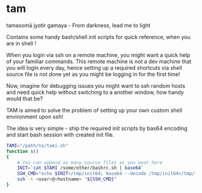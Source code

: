 # tam
tamasomā jyotir gamaya - From darkness, lead me to light

Contains some handy bash/shell init scripts for quick reference, when you are in shell !

When you login via ssh on a remote machine, you might want a quick help of your familiar commands.
This remote machine is not a dev machine that you will login every day, hence setting up a required
shortcuts via shell source file is not done yet as you might be logging in for the first time!

Now, imagine for debugging issues you might want to ssh random hosts and need quick help
without switching to a another window, how handy would that be?

TAM is aimed to solve the problem of setting up your own custom shell environment
upon ssh!

The idea is very simple - ship the required init scripts by bas64 encoding and
start bash session with created init file.

```bash
TAMI="/path/to/tami.sh"
function s()
{
	# You can append as many source files as you wnat here
	INIT=`cat $TAMI /some/other/bashrc.sh | base64`
	SSH_CMD="echo $INIT>/tmp/init64; base64 --decode /tmp/init64>/tmp/init; bash --init-file /tmp/init"
	ssh -t <user>@<hostname> "${SSH_CMD}"
}
```